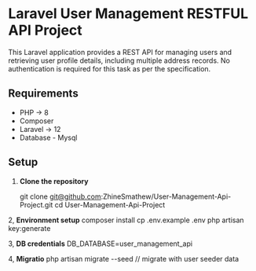 # Laravel User Management RESTFUL API Project

This Laravel application provides a REST API for managing users and retrieving user profile details, including multiple address records.  No authentication is required for this task as per the specification.

## Requirements

- PHP -> 8
- Composer
- Laravel -> 12
- Database - Mysql 

## Setup 

1. **Clone the repository**

   git clone git@github.com:ZhineSmathew/User-Management-Api-Project.git
   cd User-Management-Api-Project

2, **Environment setup**
    composer install
    cp .env.example .env
    php artisan key:generate


3, **DB credentials**
    DB_DATABASE=user_management_api

4, **Migratio**
    php artisan migrate --seed // migrate with user seeder data 

